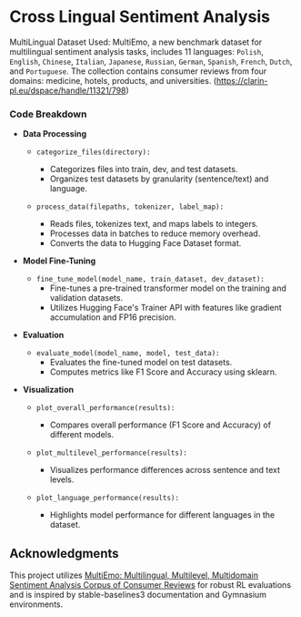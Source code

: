 # Cross Lingual Sentiment Analysis

MultiLingual Dataset Used: MultiEmo, a new benchmark dataset for multilingual sentiment analysis tasks, includes 11 languages: `Polish`, `English`, `Chinese`, `Italian`, `Japanese`, `Russian`, `German`, `Spanish`, `French`, `Dutch`, and `Portuguese`. The collection contains consumer reviews from four domains: medicine, hotels, products, and universities.
(https://clarin-pl.eu/dspace/handle/11321/798)

### Code Breakdown

- **Data Processing**  
  - `categorize_files(directory):`
    - Categorizes files into train, dev, and test datasets.
    - Organizes test datasets by granularity (sentence/text) and language.

  - `process_data(filepaths, tokenizer, label_map):`
    - Reads files, tokenizes text, and maps labels to integers.
    - Processes data in batches to reduce memory overhead.
    - Converts the data to Hugging Face Dataset format.

- **Model Fine-Tuning**  
  - `fine_tune_model(model_name, train_dataset, dev_dataset):`
    - Fine-tunes a pre-trained transformer model on the training and validation datasets.
    - Utilizes Hugging Face's Trainer API with features like gradient accumulation and FP16 precision.

- **Evaluation**  
  - `evaluate_model(model_name, model, test_data):`
    - Evaluates the fine-tuned model on test datasets.
    - Computes metrics like F1 Score and Accuracy using sklearn.

- **Visualization**  
  - `plot_overall_performance(results):`
    - Compares overall performance (F1 Score and Accuracy) of different models.

  - `plot_multilevel_performance(results):`
    - Visualizes performance differences across sentence and text levels.

  - `plot_language_performance(results):`
    - Highlights model performance for different languages in the dataset.

## Acknowledgments
This project utilizes [MultiEmo: Multilingual, Multilevel, Multidomain Sentiment Analysis Corpus of Consumer Reviews](https://github.com/CLARIN-PL/multiemo) for robust RL evaluations and is inspired by stable-baselines3 documentation and Gymnasium environments.
